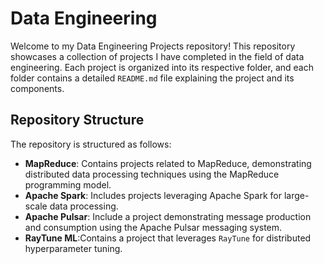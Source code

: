 

# Data Engineering

Welcome to my Data Engineering Projects repository! This repository showcases a collection of projects I have completed in the field of data engineering. Each project is organized into its respective folder, and each folder contains a detailed `README.md` file explaining the project and its components.

## Repository Structure

The repository is structured as follows:

- **MapReduce**: Contains projects related to MapReduce, demonstrating distributed data processing techniques using the MapReduce programming model.
- **Apache Spark**: Includes projects leveraging Apache Spark for large-scale data processing.
- **Apache Pulsar**: Include a project demonstrating message production and consumption using the Apache Pulsar messaging system.
- **RayTune ML**:Contains a project that leverages `RayTune` for distributed hyperparameter tuning.

